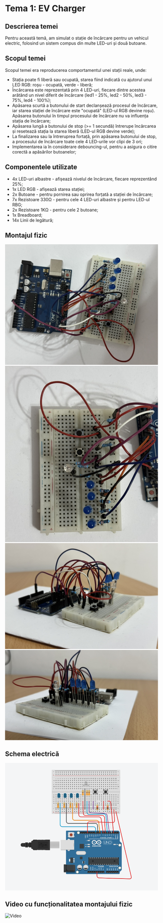 # Tema 1: EV Charger

## Descrierea temei
Pentru această temă, am simulat o stație de încărcare pentru un vehicul electric, folosind un sistem compus din multe LED-uri și două butoane.

## Scopul temei
Scopul temei era reproducerea comportamentul unei stații reale, unde:
* Stația poate fi liberă sau ocupată, starea fiind indicată cu ajutorul unui LED RGB: roșu - ocupată, verde - liberă;
* Încărcarea este reprezentată prin 4 LED-uri, fiecare dintre acestea arătând un nivel diferit de încărcare (led1 - 25%, led2 - 50%, led3 - 75%, led4 - 100%);
* Apăsarea scurtă a butonului de start declanșează procesul de încărcare, iar starea stației de încărcare este "ocupată" (LED-ul RGB devine roșu). Apăsarea butonului în timpul procesului de încărcare nu va influența stația de încărcare;
* Apăsarea lungă a butonului de stop (>= 1 secundă) întrerupe încărcarea și resetează stația la starea liberă (LED-ul RGB devine verde);
* La finalizarea sau la întreruprea fortață, prin apăsarea butonului de stop, a procesului de încărcare toate cele 4 LED-urile vor clipi de 3 ori;
* Implementarea ia în considerare debouncing-ul, pentru a asigura o citire corectă a apăsărilor butoanelor;

## Componentele utilizate
* 4x LED-uri albastre - afișează nivelul de încărcare, fiecare reprezentând 25%;
* 1x LED RGB - afișează starea stației;
* 2x Butoane - pentru pornirea sau oprirea forțată a stației de încărcare;
* 7x Rezistoare 330Ω - pentru cele 4 LED-uri albastre și pentru LED-ul RBG;
* 2x Rezistoare 1KΩ - pentru cele 2 butoane;
* 1x Breadboard;
* 14x Linii de legătură;

## Montajul fizic
![Montaj](<photos/IMG_7746.PNG>)
![Montaj_closeup](<photos/IMG_7747.PNG>)
![Montaj_lateral1](<photos/IMG_7748.PNG>)
![Montaj_lateral2](<photos/IMG_7749.PNG>)

## Schema electrică
![Schema electrică - Tema 1](<photos/tema 1 poza.png>)

## Video cu funcționalitatea montajului fizic
![Video](https://youtu.be/7g0XaMN5Gg0)